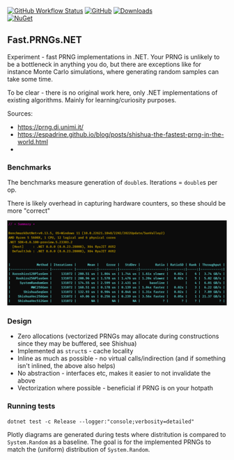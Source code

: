 [![GitHub Workflow Status](https://img.shields.io/github/actions/workflow/status/martinothamar/Fast.PRNGs.NET/build.yml?branch=main)](https://github.com/martinothamar/Fast.PRNGs.NET/actions)
[![GitHub](https://img.shields.io/github/license/martinothamar/Fast.PRNGs.NET?style=flat-square)](https://github.com/martinothamar/Fast.PRNGs.NET/blob/main/LICENSE)
[![Downloads](https://img.shields.io/nuget/dt/Fast.PRNGs?style=flat-square)](https://www.nuget.org/packages/Fast.PRNGs/)<br/>
[![NuGet](https://img.shields.io/nuget/v/Fast.PRNGs?label=Fast.PRNGs)](https://www.nuget.org/packages/Fast.PRNGs)<br/>

## Fast.PRNGs.NET

Experiment - fast PRNG implementations in .NET.
Your PRNG is unlikely to be a bottleneck in anything you do, but there are exceptions like for instance Monte Carlo simulations, where generating random samples can take some time.

To be clear - there is no original work here, only .NET implementations of existing algorithms.
Mainly for learning/curiosity purposes.

Sources:
* https://prng.di.unimi.it/
* https://espadrine.github.io/blog/posts/shishua-the-fastest-prng-in-the-world.html
* 

### Benchmarks

The benchmarks measure generation of `double`s.
Iterations = `double`s per op.

There is likely overhead in capturing hardware counters, so these should be more "correct"

![Scaling iterations](/img/perf-scaling-2.png "Scaling iterations")

### Design

* Zero allocations (vectorized PRNGs may allocate during constructions since they may be buffered, see Shishua)
* Implemented as `struct`s - cache locality
* Inline as much as possible - no virtual calls/indirection (and if something isn't inlined, the above also helps)
* No abstraction - interfaces etc, makes it easier to not invalidate the above
* Vectorization where possible - beneficial if PRNG is on your hotpath

### Running tests

```pwsh
dotnet test -c Release --logger:"console;verbosity=detailed"
```

Plotly diagrams are generated during tests where distritution is compared to `System.Random` as a baseline.
The goal is for the implemented PRNGs to match the (uniform) distribution of `System.Random`.

